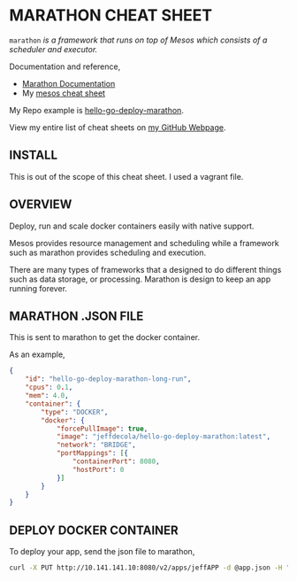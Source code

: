 # MARATHON CHEAT SHEET

`marathon` _is a framework that runs on top of Mesos
which consists of a scheduler and executor._

Documentation and reference,

* [Marathon Documentation](https://mesosphere.github.io/marathon/)
* My
  [mesos cheat sheet](https://github.com/JeffDeCola/my-cheat-sheets/tree/master/software/operations/orchestration/cluster-managers-resource-management-scheduling/mesos-cheat-sheet)

My Repo example is
[hello-go-deploy-marathon](https://github.com/JeffDeCola/hello-go-deploy-marathon).

View my entire list of cheat sheets on
[my GitHub Webpage](https://jeffdecola.github.io/my-cheat-sheets/).

## INSTALL

This is out of the scope of this cheat sheet.
I used a vagrant file.

## OVERVIEW

Deploy, run and scale docker containers easily
with native support.

Mesos provides resource management and scheduling
while a framework such as marathon provides
scheduling and execution.

There are many types of frameworks that a designed to do
different things such as data storage, or processing.
Marathon is design to keep an app running forever.

## MARATHON .JSON FILE

This is sent to marathon to get the docker container.

As an example,

```json
{
    "id": "hello-go-deploy-marathon-long-run",
    "cpus": 0.1,
    "mem": 4.0,
    "container": {
        "type": "DOCKER",
        "docker": {
            "forcePullImage": true,
            "image": "jeffdecola/hello-go-deploy-marathon:latest",
            "network": "BRIDGE",
            "portMappings": [{
                "containerPort": 8080,
                "hostPort": 0
            }]
        }
    }
}
```

## DEPLOY DOCKER CONTAINER

To deploy your app, send the json file to marathon,

```bash
curl -X PUT http://10.141.141.10:8080/v2/apps/jeffAPP -d @app.json -H "Content-type: application/json"
```
